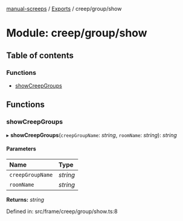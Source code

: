 [manual-screeps](../README.md) / [Exports](../modules.md) / creep/group/show

# Module: creep/group/show

## Table of contents

### Functions

- [showCreepGroups](creep_group_show.md#showcreepgroups)

## Functions

### showCreepGroups

▸ **showCreepGroups**(`creepGroupName`: *string*, `roomName`: *string*): *string*

#### Parameters

| Name | Type |
| :------ | :------ |
| `creepGroupName` | *string* |
| `roomName` | *string* |

**Returns:** *string*

Defined in: src/frame/creep/group/show.ts:8
